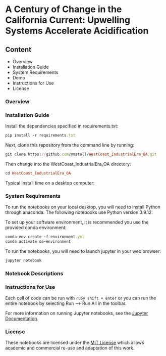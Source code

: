 # A Century of Change in the California Current: Upwelling Systems Accelerate Acidification 

## Content
 - Overview
 - Installation Guide
 - System Requirements
 - Demo
 - Instructions for Use
 - License

### Overview

### Installation Guide
Install the dependencies specified in requirements.txt:
```ruby
pip install -r requirements.txt
```
Next, clone this repository from the command line by running:
```ruby
git clone https://github.com/mmstoll/WestCoast_IndustrialEra_OA.git
```
Then change into the WestCoast_IndustrialEra_OA directory:
```ruby
cd WestCoast_IndustrialEra_OA
```
Typical install time on a desktop computer: 

### System Requirements
To run the notebooks on your local desktop, you will need to install Python through anaconda. The following notebooks use Python version 3.9.12.

To set up your software environment, it is recommended you use the provided conda environment:
```ruby
conda env create -f environment.yml
conda activate oa-environment
```
To run the notebooks, you will need to launch jupyter in your web browser:
```ruby
jupyter notebook
```

### Notebook Descriptions

### Instructions for Use
Each cell of code can be run with ```ruby shift + enter``` or you can run the entire notebook by selecting Run --> Run All in the toolbar.

For more information on running Jupyter notebooks, see the [Jupyter Documentation](https://docs.jupyter.org/en/latest/).
### License
These notebooks are licensed under the [MIT License](/LICENSE) which allows academic and commercial re-use and adaptation of this work.
